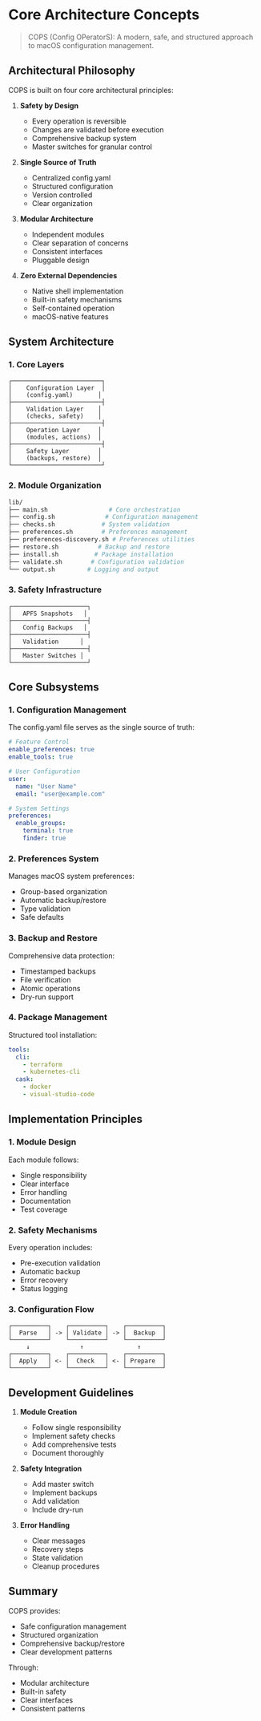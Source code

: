 # Core Architecture Concepts

> COPS (Config OPeratorS): A modern, safe, and structured approach to macOS configuration management.

## Architectural Philosophy

COPS is built on four core architectural principles:

1. **Safety by Design**
   - Every operation is reversible
   - Changes are validated before execution
   - Comprehensive backup system
   - Master switches for granular control

2. **Single Source of Truth**
   - Centralized config.yaml
   - Structured configuration
   - Version controlled
   - Clear organization

3. **Modular Architecture**
   - Independent modules
   - Clear separation of concerns
   - Consistent interfaces
   - Pluggable design

4. **Zero External Dependencies**
   - Native shell implementation
   - Built-in safety mechanisms
   - Self-contained operation
   - macOS-native features

## System Architecture

### 1. Core Layers

```
┌─────────────────────────┐
│    Configuration Layer  │
│    (config.yaml)       │
├─────────────────────────┤
│    Validation Layer    │
│    (checks, safety)    │
├─────────────────────────┤
│    Operation Layer     │
│    (modules, actions)  │
├─────────────────────────┤
│    Safety Layer        │
│    (backups, restore)  │
└─────────────────────────┘
```

### 2. Module Organization

```sh
lib/
├── main.sh                 # Core orchestration
├── config.sh              # Configuration management
├── checks.sh             # System validation
├── preferences.sh        # Preferences management
├── preferences-discovery.sh # Preferences utilities
├── restore.sh           # Backup and restore
├── install.sh          # Package installation
├── validate.sh        # Configuration validation
└── output.sh         # Logging and output
```

### 3. Safety Infrastructure

```
┌─────────────────────┐
│   APFS Snapshots   │
├─────────────────────┤
│   Config Backups   │
├─────────────────────┤
│   Validation      │
├─────────────────────┤
│   Master Switches │
└─────────────────────┘
```

## Core Subsystems

### 1. Configuration Management

The config.yaml file serves as the single source of truth:

```yaml
# Feature Control
enable_preferences: true
enable_tools: true

# User Configuration
user:
  name: "User Name"
  email: "user@example.com"

# System Settings
preferences:
  enable_groups:
    terminal: true
    finder: true
```

### 2. Preferences System

Manages macOS system preferences:

- Group-based organization
- Automatic backup/restore
- Type validation
- Safe defaults

### 3. Backup and Restore

Comprehensive data protection:

- Timestamped backups
- File verification
- Atomic operations
- Dry-run support

### 4. Package Management

Structured tool installation:

```yaml
tools:
  cli:
    - terraform
    - kubernetes-cli
  cask:
    - docker
    - visual-studio-code
```

## Implementation Principles

### 1. Module Design

Each module follows:

- Single responsibility
- Clear interface
- Error handling
- Documentation
- Test coverage

### 2. Safety Mechanisms

Every operation includes:

- Pre-execution validation
- Automatic backup
- Error recovery
- Status logging

### 3. Configuration Flow

```
┌──────────┐    ┌──────────┐    ┌──────────┐
│  Parse   │ -> │ Validate │ -> │  Backup  │
└──────────┘    └──────────┘    └──────────┘
     ↓              ↑               ↑
┌──────────┐    ┌──────────┐    ┌──────────┐
│  Apply   │ <- │  Check   │ <- │ Prepare  │
└──────────┘    └──────────┘    └──────────┘
```

## Development Guidelines

1. **Module Creation**
   - Follow single responsibility
   - Implement safety checks
   - Add comprehensive tests
   - Document thoroughly

2. **Safety Integration**
   - Add master switch
   - Implement backups
   - Add validation
   - Include dry-run

3. **Error Handling**
   - Clear messages
   - Recovery steps
   - State validation
   - Cleanup procedures

## Summary

COPS provides:

- Safe configuration management
- Structured organization
- Comprehensive backup/restore
- Clear development patterns

Through:

- Modular architecture
- Built-in safety
- Clear interfaces
- Consistent patterns
